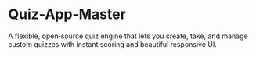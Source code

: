 # Quiz-App-Master
 A flexible, open‑source quiz engine that lets you create, take, and manage custom quizzes with instant scoring and beautiful responsive UI.

